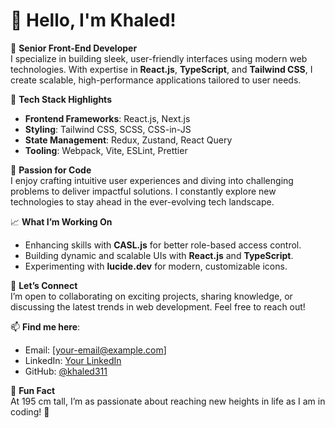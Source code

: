 # 👋 Hello, I'm Khaled!

🎯 **Senior Front-End Developer**  
I specialize in building sleek, user-friendly interfaces using modern web technologies. With expertise in **React.js**, **TypeScript**, and **Tailwind CSS**, I create scalable, high-performance applications tailored to user needs.

🔧 **Tech Stack Highlights**  
- **Frontend Frameworks**: React.js, Next.js  
- **Styling**: Tailwind CSS, SCSS, CSS-in-JS  
- **State Management**: Redux, Zustand, React Query  
- **Tooling**: Webpack, Vite, ESLint, Prettier  

🌟 **Passion for Code**  
I enjoy crafting intuitive user experiences and diving into challenging problems to deliver impactful solutions. I constantly explore new technologies to stay ahead in the ever-evolving tech landscape.

📈 **What I’m Working On**  
- Enhancing skills with **CASL.js** for better role-based access control.  
- Building dynamic and scalable UIs with **React.js** and **TypeScript**.  
- Experimenting with **lucide.dev** for modern, customizable icons.  

💬 **Let’s Connect**  
I’m open to collaborating on exciting projects, sharing knowledge, or discussing the latest trends in web development. Feel free to reach out!

📫 **Find me here**:  
- Email: [your-email@example.com]  
- LinkedIn: [Your LinkedIn](#)  
- GitHub: [@khaled311](https://github.com/khaled311)  

🚀 **Fun Fact**  
At 195 cm tall, I’m as passionate about reaching new heights in life as I am in coding! 🌟
